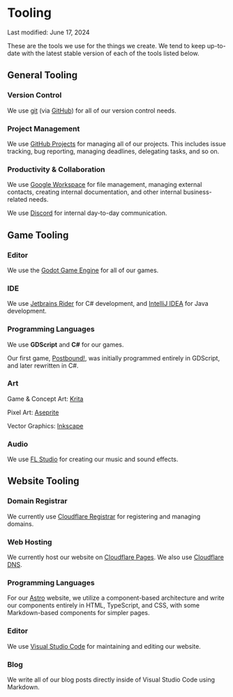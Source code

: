 ---
---

# Tooling
Last modified: June 17, 2024

These are the tools we use for the things we create. We tend to keep up-to-date with the latest stable version of each of the tools listed below.

## General Tooling

### Version Control

We use [git](https://www.git-scm.com/) (via [GitHub](https://github.com/)) for all of our version control needs.

### Project Management

We use [GitHub Projects](https://docs.github.com/en/issues/planning-and-tracking-with-projects/learning-about-projects/about-projects) for managing all of our projects. This includes issue tracking, bug reporting, managing deadlines, delegating tasks, and so on.

### Productivity & Collaboration

We use [Google Workspace](https://workspace.google.com/) for file management, managing external contacts, creating internal documentation, and other internal business-related needs.

We use [Discord](https://discord.com/) for internal day-to-day communication.

## Game Tooling

### Editor

We use the [Godot Game Engine](https://godotengine.org/) for all of our games.

### IDE

We use [Jetbrains Rider](https://www.jetbrains.com/rider/) for C# development, and [IntelliJ IDEA](https://www.jetbrains.com/idea/) for Java development.

### Programming Languages

We use **GDScript** and **C#** for our games.

Our first game, [Postbound!](/games/postbound), was initially programmed entirely in GDScript, and later rewritten in C#.

### Art

Game & Concept Art: [Krita](https://krita.org/)

Pixel Art: [Aseprite](https://aseprite.org/)

Vector Graphics: [Inkscape](https://inkscape.org/)

### Audio

We use [FL Studio](https://www.image-line.com/) for creating our music and sound effects.

## Website Tooling

### Domain Registrar

We currently use [Cloudflare Registrar](https://www.cloudflare.com/products/registrar/) for registering and managing domains.

### Web Hosting

We currently host our website on [Cloudflare Pages](https://pages.cloudflare.com/). We also use [Cloudflare DNS](https://www.cloudflare.com/application-services/products/dns/).

### Programming Languages

For our [Astro](https://astro.build/) website, we utilize a component-based architecture and write our components entirely in HTML, TypeScript, and CSS, with some Markdown-based components for simpler pages.

### Editor

We use [Visual Studio Code](https://code.visualstudio.com/) for maintaining and editing our website.

### Blog

We write all of our blog posts directly inside of Visual Studio Code using Markdown.